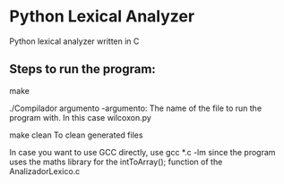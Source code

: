 # Python Lexical Analyzer
Python lexical analyzer written in C

## Steps to run the program:

make

./Compilador argumento
             -argumento: The name of the file to run the program with. 
              In this case wilcoxon.py

make clean To clean generated files

In case you want to use GCC directly, use gcc *.c -lm since the program uses the maths library for the intToArray(); function of the AnalizadorLexico.c
